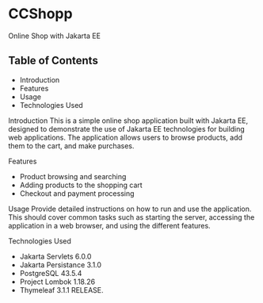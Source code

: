 # CCShopp

Online Shop with Jakarta EE

## Table of Contents

- Introduction
- Features
- Usage
- Technologies Used

Introduction
This is a simple online shop application built with Jakarta EE, designed to demonstrate the use of Jakarta EE technologies for building web applications. The application allows users to browse products, add them to the cart, and make purchases.

Features
- Product browsing and searching
- Adding products to the shopping cart
- Checkout and payment processing

Usage
Provide detailed instructions on how to run and use the application. This should cover common tasks such as starting the server, accessing the application in a web browser, and using the different features.

Technologies Used
- Jakarta Servlets 6.0.0 
- Jakarta Persistance 3.1.0
- PostgreSQL 43.5.4
- Project Lombok 1.18.26
- Thymeleaf 3.1.1 RELEASE.
